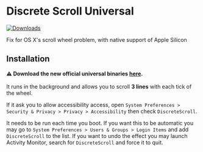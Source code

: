 # Discrete Scroll Universal

[![Downloads](https://img.shields.io/github/downloads/iwa/discrete-scroll-arm/total.svg)](https://github.com/iwa/discrete-scroll-arm/releases)

Fix for OS X's scroll wheel problem, with native support of Apple Silicon

## Installation

**:warning: Download the new official universal binaries [here](https://github.com/emreyolcu/discrete-scroll/releases/).**<br/><br/>
It runs in the background and allows you to scroll **3 lines** with each tick of the
wheel.

If it ask you to allow accessibility access, open `System Preferences > Security & Privacy > Privacy > Accessibility` then check `DiscreteScroll`.

It needs to be run each time you boot. If you want this to be automatic you
may go to `System Preferences > Users & Groups > Login Items` and add
`DiscreteScroll` to the list. If you want to undo the effect you may launch
Activity Monitor, search for `DiscreteScroll` and force it to quit.
